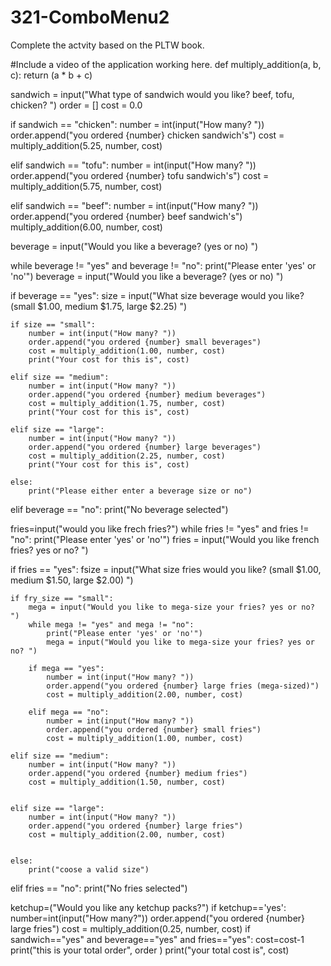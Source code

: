 # 321-ComboMenu2

Complete the actvity based on the PLTW book.

#Include a video of the application working here.
def multiply_addition(a, b, c):
    return (a * b + c)

sandwich = input("What type of sandwich would you like? beef, tofu, chicken? ")
order = []
cost = 0.0

if sandwich == "chicken":
    number = int(input("How many? "))
    order.append("you ordered {number} chicken sandwich's")
    cost = multiply_addition(5.25, number, cost)
    
    
elif sandwich == "tofu":
    number = int(input("How many? "))
    order.append("you ordered {number} tofu sandwich's")
    cost = multiply_addition(5.75, number, cost)
  
   

elif sandwich == "beef":
    number = int(input("How many? "))
    order.append("you ordered {number} beef sandwich's")
    multiply_addition(6.00, number, cost)  
    



beverage = input("Would you like a beverage? (yes or no) ")

while beverage != "yes" and beverage != "no":
    print("Please enter 'yes' or 'no'")
    beverage = input("Would you like a beverage? (yes or no) ")

if beverage == "yes":
    size = input("What size beverage would you like? (small $1.00, medium $1.75, large $2.25) ")

    if size == "small":
        number = int(input("How many? "))
        order.append("you ordered {number} small beverages")
        cost = multiply_addition(1.00, number, cost)
        print("Your cost for this is", cost)

    elif size == "medium":
        number = int(input("How many? "))
        order.append("you ordered {number} medium beverages")
        cost = multiply_addition(1.75, number, cost)
        print("Your cost for this is", cost)

    elif size == "large":
        number = int(input("How many? "))
        order.append("you ordered {number} large beverages")
        cost = multiply_addition(2.25, number, cost)
        print("Your cost for this is", cost)

    else:
        print("Please either enter a beverage size or no")

elif beverage == "no":
    print("No beverage selected")
    
fries=input("would you like frech fries?")
while fries != "yes" and fries != "no":
    print("Please enter 'yes' or 'no'")
    fries = input("Would you like french fries? yes or no? ")

if fries == "yes":
    fsize = input("What size fries would you like? (small $1.00, medium $1.50, large $2.00) ")

    if fry_size == "small":
        mega = input("Would you like to mega-size your fries? yes or no? ")
        while mega != "yes" and mega != "no":
            print("Please enter 'yes' or 'no'")
            mega = input("Would you like to mega-size your fries? yes or no? ")

        if mega == "yes":
            number = int(input("How many? "))
            order.append("you ordered {number} large fries (mega-sized)")
            cost = multiply_addition(2.00, number, cost)
            
        elif mega == "no":
            number = int(input("How many? "))
            order.append("you ordered {number} small fries")
            cost = multiply_addition(1.00, number, cost)
            
    elif size == "medium":
        number = int(input("How many? "))
        order.append("you ordered {number} medium fries")
        cost = multiply_addition(1.50, number, cost)
        

    elif size == "large":
        number = int(input("How many? "))
        order.append("you ordered {number} large fries")
        cost = multiply_addition(2.00, number, cost)
        

    else:
        print("coose a valid size")

elif fries == "no":
    print("No fries selected")
    
ketchup=("Would you like any ketchup packs?")
if ketchup=='yes':
 number=int(input("How many?"))
 order.append("you ordered {number} large fries")
 cost = multiply_addition(0.25, number, cost)
if sandwich=="yes" and beverage=="yes" and fries=="yes":
  cost=cost-1
print("this is your total order", order )
print("your total cost is", cost)



